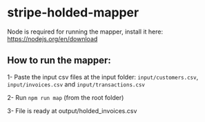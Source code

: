 # stripe-holded-mapper

Node is required for running the mapper, install it here:
https://nodejs.org/en/download

## How to run the mapper:

1- Paste the input csv files at the input folder: `input/customers.csv`, `input/invoices.csv` and `input/transactions.csv`

2- Run `npm run map` (from the root folder)

3- File is ready at output/holded_invoices.csv
